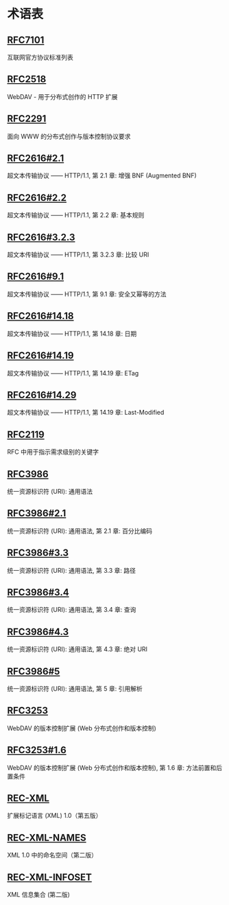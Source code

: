 # 术语表

<!-- RFC refs -->

## [RFC7101]

互联网官方协议标准列表

## [RFC2518]

WebDAV - 用于分布式创作的 HTTP 扩展

## [RFC2291]

面向 WWW 的分布式创作与版本控制协议要求

## [RFC2616#2.1]

超文本传输协议 —— HTTP/1.1, 第 2.1 章: 增强 BNF (Augmented BNF)

## [RFC2616#2.2]

超文本传输协议 —— HTTP/1.1, 第 2.2 章: 基本规则

## [RFC2616#3.2.3]

超文本传输协议 —— HTTP/1.1, 第 3.2.3 章: 比较 URI

## [RFC2616#9.1]

超文本传输协议 —— HTTP/1.1, 第 9.1 章: 安全又幂等的方法

## [RFC2616#14.18]

超文本传输协议 —— HTTP/1.1, 第 14.18 章: 日期

## [RFC2616#14.19]

超文本传输协议 —— HTTP/1.1, 第 14.19 章: ETag

## [RFC2616#14.29]

超文本传输协议 —— HTTP/1.1, 第 14.19 章: Last-Modified

## [RFC2119]

RFC 中用于指示需求级别的关键字

## [RFC3986]

统一资源标识符 (URI): 通用语法

## [RFC3986#2.1]

统一资源标识符 (URI): 通用语法, 第 2.1 章: 百分比编码

## [RFC3986#3.3]

统一资源标识符 (URI): 通用语法, 第 3.3 章: 路径

## [RFC3986#3.4]

统一资源标识符 (URI): 通用语法, 第 3.4 章: 查询

## [RFC3986#4.3]

统一资源标识符 (URI): 通用语法, 第 4.3 章: 绝对 URI

## [RFC3986#5]

统一资源标识符 (URI): 通用语法, 第 5 章: 引用解析

## [RFC3253]

WebDAV 的版本控制扩展 (Web 分布式创作和版本控制)

## [RFC3253#1.6]

WebDAV 的版本控制扩展 (Web 分布式创作和版本控制), 第 1.6 章: 方法前置和后置条件

<!-- REC refs -->

## [REC-XML]

扩展标记语言 (XML) 1.0（第五版）

## [REC-XML-NAMES]

XML 1.0 中的命名空间（第二版）

## [REC-XML-INFOSET]

XML 信息集合 (第二版)

<!-- herf -->

[RFC2518]: https://datatracker.ietf.org/doc/html/rfc2518
[RFC2291]: https://datatracker.ietf.org/doc/html/rfc2291
[RFC7101]: https://datatracker.ietf.org/doc/html/rfc7101
[RFC2616#2.1]: https://datatracker.ietf.org/doc/html/rfc2616#section-2.1
[RFC2616#2.2]: https://datatracker.ietf.org/doc/html/rfc2616#section-2.2
[RFC2616#3.2.3]: https://datatracker.ietf.org/doc/html/rfc2616#section-3.2.3
[RFC2616#9.1]: https://datatracker.ietf.org/doc/html/rfc2616#section-9.1
[RFC2616#14.18]: https://datatracker.ietf.org/doc/html/rfc2616#section-14.18
[RFC2616#14.19]: https://datatracker.ietf.org/doc/html/rfc2616#section-14.19
[RFC2616#14.29]: https://datatracker.ietf.org/doc/html/rfc2616#section-14.29
[RFC2119]: https://datatracker.ietf.org/doc/html/rfc2119
[RFC3986]: https://datatracker.ietf.org/doc/html/rfc3986
[RFC3986#2.1]: https://datatracker.ietf.org/doc/html/rfc3986#section-2.1
[RFC3986#3.3]: https://datatracker.ietf.org/doc/html/rfc3986#section-3.3
[RFC3986#3.4]: https://datatracker.ietf.org/doc/html/rfc3986#section-3.4
[RFC3986#4.3]: https://datatracker.ietf.org/doc/html/rfc3986#section-4.3
[RFC3986#5]: https://datatracker.ietf.org/doc/html/rfc3986#section-5
[RFC3253]: https://datatracker.ietf.org/doc/html/rfc3253
[RFC3253#1.6]: https://datatracker.ietf.org/doc/html/rfc3253#section-1.6
[REC-XML]: https://www.w3.org/TR/xml/
[REC-XML-NAMES]: https://www.w3.org/TR/2006/REC-xml-names-20060816/
[REC-XML-INFOSET]: https://www.w3.org/TR/2004/REC-xml-infoset-20040204/
